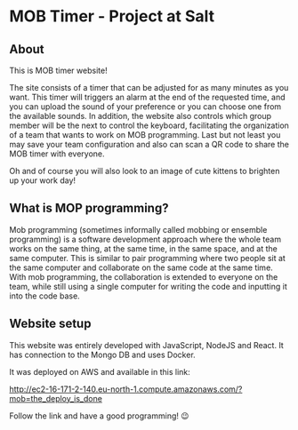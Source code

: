 # MOB Timer - Project at Salt

## About

This is MOB timer website!

The site consists of a timer that can be adjusted for as many minutes as you want. This timer will triggers an alarm at the end of the requested time, and you can upload the sound of your preference or you can choose one from the available sounds.
In addition, the website also controls which group member will be the next to control the keyboard, facilitating the organization of a team that wants to work on MOB programming.
Last but not least you may save your team configuration and also can scan a QR code to share the MOB timer with everyone.

Oh and of course you will also look to an image of cute kittens to brighten up your work day!


## What is MOP programming?

Mob programming (sometimes informally called mobbing or ensemble programming) is a software development approach where the whole team works on the same thing, at the same time, in the same space, and at the same computer. This is similar to pair programming where two people sit at the same computer and collaborate on the same code at the same time. With mob programming, the collaboration is extended to everyone on the team, while still using a single computer for writing the code and inputting it into the code base.

## Website setup

This website was entirely developed with JavaScript, NodeJS and React. It has connection to the Mongo DB and uses Docker.

It was deployed on AWS and available in this link:

http://ec2-16-171-2-140.eu-north-1.compute.amazonaws.com/?mob=the_deploy_is_done

Follow the link and have a good programming!  😉
